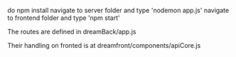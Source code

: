 do npm install
navigate to server folder and type 'nodemon app.js'
navigate to frontend folder and type 'npm start'

The routes are defined in dreamBack/app.js

Their handling on fronted is at dreamfront/components/apiCore.js
